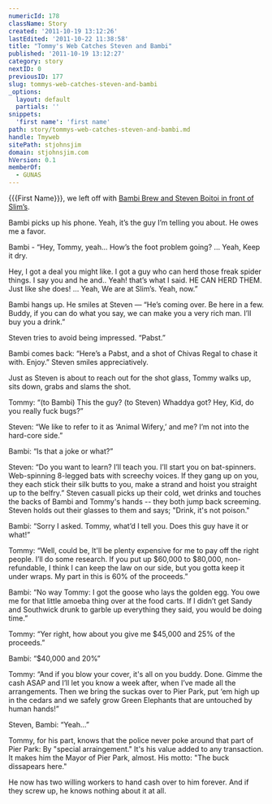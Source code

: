 ```yaml
---
numericId: 178
className: Story
created: '2011-10-19 13:12:26'
lastEdited: '2011-10-22 11:38:58'
title: "Tommy's Web Catches Steven and Bambi"
published: '2011-10-19 13:12:27'
category: story
nextID: 0
previousID: 177
slug: tommys-web-catches-steven-and-bambi
_options:
  layout: default
  partials: ''
snippets:
  'first name': 'first name'
path: story/tommys-web-catches-steven-and-bambi.md
handle: Tmyweb
sitePath: stjohnsjim
domain: stjohnsjim.com
hVersion: 0.1
memberOf:
  - GUNAS
---
```


{{{First Name}}}, we left off with [Bambi Brew and Steven Boitoi in front of Slim’s][0].

Bambi picks up his phone. Yeah, it’s the guy I’m telling you about. He owes me a favor.

Bambi - “Hey, Tommy, yeah… How’s the foot problem going? … Yeah, Keep it dry.

Hey, I got a deal you might like. I got a guy who can herd those freak spider things. I say you and he and.. Yeah! that’s what I said. HE CAN HERD THEM. Just like she does! … Yeah, We are at Slim’s. Yeah, now.”

Bambi hangs up. He smiles at Steven — “He’s coming over. Be here in a few. Buddy, if you can do what you say, we can make you a very rich man. I’ll buy you a drink.”

Steven tries to avoid being impressed. “Pabst.”

Bambi comes back: “Here’s a Pabst, and a shot of Chivas Regal to chase it with. Enjoy.” Steven smiles appreciatively.

Just as Steven is about to reach out for the shot glass, Tommy walks up, sits down, grabs and slams the shot.

Tommy: “(to Bambi) This the guy? (to Steven) Whaddya got? Hey, Kid, do you really fuck bugs?”

Steven: “We like to refer to it as ‘Animal Wifery,’ and me? I’m not into the hard-core side.”

Bambi: “Is that a joke or what?”

Steven: “Do you want to learn? I’ll teach you. I’ll start you on bat-spinners. Web-spinning 8-legged bats with screechy voices. If they gang up on you, they each stick their silk butts to you, make a strand and hoist you straight up to the belfry.” Steven casuall picks up their cold, wet drinks and touches the backs of Bambi and Tommy's hands -- they both jump back screeming. Steven holds out their glasses to them and says; "Drink, it's not poison."

Bambi: “Sorry I asked. Tommy, what’d I tell you. Does this guy have it or what!”

Tommy: “Well, could be, It'll be plenty expensive for me to pay off the right people. I’ll do some research. If you put up $60,000 to $80,000, non-refundable, I think I can keep the law on our side, but you gotta keep it under wraps. My part in this is 60% of the proceeds.”

Bambi: “No way Tommy: I got the goose who lays the golden egg. You owe me for that little amoeba thing over at the food carts. If I didn’t get Sandy and Southwick drunk to garble up everything they said, you would be doing time.”

Tommy: “Yer right, how about you give me $45,000 and 25% of the proceeds.”

Bambi: “$40,000 and 20%”

Tommy: “And if you blow your cover, it's all on you buddy. Done. Gimme the cash ASAP and I’ll let you know a week after, when I’ve made all the arrangements. Then we bring the suckas over to Pier Park, put ‘em high up in the cedars and we safely grow Green Elephants that are untouched by human hands!”

Steven, Bambi: “Yeah…”

Tommy, for his part, knows that the police never poke around that part of Pier Park: By "special arraingement." It's his value added to any transaction. It makes him the Mayor of Pier Park, almost. His motto: "The buck dissapears here."

He now has two willing workers to hand cash over to him forever. And if they screw up, he knows nothing about it at all.

[0]: http://stjohnsjim.com/home/show/177/Steven's%20Story
